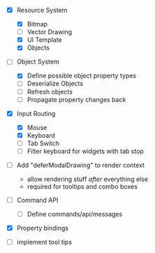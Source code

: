 - [x] Resource System
	- [x] Bitmap
	- [ ] Vector Drawing
	- [x] UI Template
	- [x] Objects
- [ ] Object System
	- [x] Define possible object property types
	- [ ] Deserialize Objects
	- [ ] Refresh objects
	- [ ] Propagate property changes back
- [x] Input Routing
	- [x] Mouse
	- [x] Keyboard
	- [ ] Tab Switch
	- [ ] Filter keyboard for widgets with tab stop
- [ ] Add "deferModalDrawing" to render context
	- allow rendering stuff *after* everything else
	- required for tooltips and combo boxes
- [ ] Command API
	- [ ] Define commands/api/messages
- [x] Property bindings
- [ ] implement tool tips

